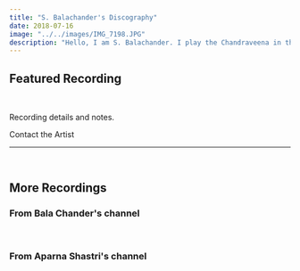 ```yaml
---
title: "S. Balachander's Discography"
date: 2018-07-16
image: "../../images/IMG_7198.JPG"
description: "Hello, I am S. Balachander. I play the Chandraveena in the Dhrupad style, a traditional style of Maarga Sangeet. Here is a selection of my recordings and concert videos. Do check them out! Hope you find something you like."
---
```

## Featured Recording

<div><band-camp albumid="2504992601" albumname="inception" albumtitle="Inception by Dhrupad"></band-camp></div><br>

Recording details and notes.

<notice-box>
<my-button to="/contact/">Contact the Artist</my-button>
</notice-box>

<br>
<hr>
<br>

## More Recordings

### From Bala Chander's channel
<div><you-tube-channel channelid="UCvy6YWW_J7M3t6BXArVaePw"></you-tube-channel></div><br>

### From Aparna Shastri's channel
<div><you-tube-channel channelid="UCuS4qFPMqowcEiRv6cUy4sQ"></you-tube-channel></div><br>
